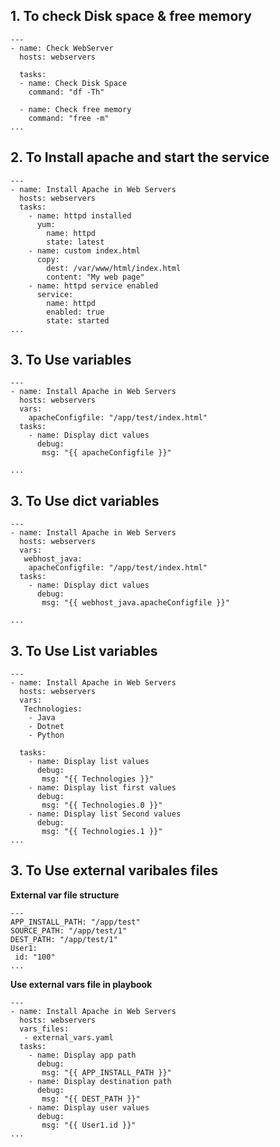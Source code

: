 ## 1. To check Disk space & free memory
```
---
- name: Check WebServer
  hosts: webservers
 
  tasks:
  - name: Check Disk Space
    command: "df -Th"

  - name: Check free memory
    command: "free -m"
...
```

## 2. To Install apache and start the service
```
---
- name: Install Apache in Web Servers
  hosts: webservers
  tasks:
    - name: httpd installed
      yum:
        name: httpd
        state: latest
    - name: custom index.html
      copy:
        dest: /var/www/html/index.html
        content: "My web page"
    - name: httpd service enabled
      service:
        name: httpd
        enabled: true
        state: started
...
```

## 3. To Use variables

```
---
- name: Install Apache in Web Servers
  hosts: webservers
  vars:
    apacheConfigfile: "/app/test/index.html"
  tasks:
    - name: Display dict values
      debug:
       msg: "{{ apacheConfigfile }}"

...
```

## 3. To Use dict variables

```
---
- name: Install Apache in Web Servers
  hosts: webservers
  vars:
   webhost_java:
    apacheConfigfile: "/app/test/index.html"
  tasks:
    - name: Display dict values
      debug:
       msg: "{{ webhost_java.apacheConfigfile }}"

...
```


## 3. To Use List variables

```
---
- name: Install Apache in Web Servers
  hosts: webservers
  vars:
   Technologies:
    - Java
    - Dotnet
    - Python
    
  tasks:
    - name: Display list values
      debug:
       msg: "{{ Technologies }}"
    - name: Display list first values
      debug:
       msg: "{{ Technologies.0 }}"
    - name: Display list Second values
      debug:
       msg: "{{ Technologies.1 }}"       
...
```

## 3. To Use external varibales files

**External var file structure**
```
---
APP_INSTALL_PATH: "/app/test"
SOURCE_PATH: "/app/test/1"
DEST_PATH: "/app/test/1"
User1:
 id: "100"
...
```
**Use external vars file in playbook**
```
---
- name: Install Apache in Web Servers
  hosts: webservers
  vars_files:
   - external_vars.yaml    
  tasks:
    - name: Display app path
      debug:
       msg: "{{ APP_INSTALL_PATH }}"
    - name: Display destination path
      debug:
       msg: "{{ DEST_PATH }}"
    - name: Display user values
      debug:
       msg: "{{ User1.id }}"       
...
```
